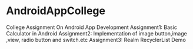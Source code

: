 # AndroidAppCollege
College Assignment On Android App Development
Assignment1:  Basic Calculator in Android 
Assignment2:  Implementation of image button,image ,view, radio button and switch.etc
Assignment3:  Realm RecyclerList Demo
